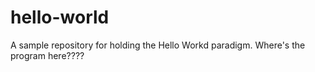 # hello-world
A sample repository for holding the Hello Workd paradigm.
Where's the program here????
